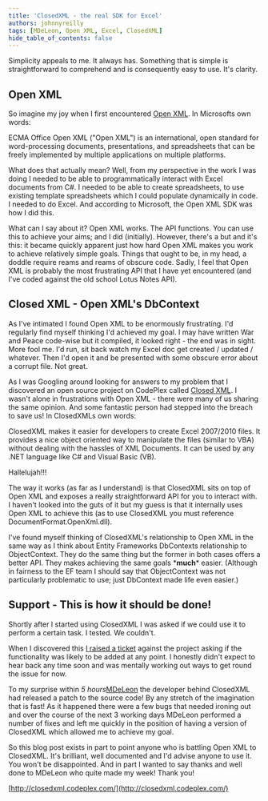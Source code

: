 ```yaml
---
title: 'ClosedXML - the real SDK for Excel'
authors: johnnyreilly
tags: [MDeLeon, Open XML, Excel, ClosedXML]
hide_table_of_contents: false
---
```


Simplicity appeals to me. It always has. Something that is simple is straightforward to comprehend and is consequently easy to use. It's clarity.

## Open XML

So imagine my joy when I first encountered [Open XML](http://msdn.microsoft.com/en-us/office/bb265236.aspx). In Microsofts own words:

ECMA Office Open XML ("Open XML") is an international, open standard for word-processing documents, presentations, and spreadsheets that can be freely implemented by multiple applications on multiple platforms.

What does that actually mean? Well, from my perspective in the work I was doing I needed to be able to programmatically interact with Excel documents from C#. I needed to be able to create spreadsheets, to use existing template spreadsheets which I could populate dynamically in code. I needed to do Excel. And according to Microsoft, the Open XML SDK was how I did this.

What can I say about it? Open XML works. The API functions. You can use this to achieve your aims; and I did (initially). However, there's a but and it's this: it became quickly apparent just how hard Open XML makes you work to achieve relatively simple goals. Things that ought to be, in my head, a doddle require reams and reams of obscure code. Sadly, I feel that Open XML is probably the most frustrating API that I have yet encountered (and I've coded against the old school Lotus Notes API).

## Closed XML - Open XML's DbContext

As I've intimated I found Open XML to be enormously frustrating. I'd regularly find myself thinking I'd achieved my goal. I may have written War and Peace code-wise but it compiled, it looked right - the end was in sight. More fool me. I'd run, sit back watch my Excel doc get created / updated / whatever. Then I'd open it and be presented with some obscure error about a corrupt file. Not great.

As I was Googling around looking for answers to my problem that I discovered an open source project on CodePlex called [Closed XML](http://closedxml.codeplex.com/). I wasn't alone in frustrations with Open XML - there were many of us sharing the same opinion. And some fantastic person had stepped into the breach to save us! In ClosedXMLs own words:

ClosedXML makes it easier for developers to create Excel 2007/2010 files. It provides a nice object oriented way to manipulate the files (similar to VBA) without dealing with the hassles of XML Documents. It can be used by any .NET language like C# and Visual Basic (VB).

Hallelujah!!!

The way it works (as far as I understand) is that ClosedXML sits on top of Open XML and exposes a really straightforward API for you to interact with. I haven't looked into the guts of it but my guess is that it internally uses Open XML to achieve this (as to use ClosedXML you must reference DocumentFormat.OpenXml.dll).

I've found myself thinking of ClosedXML's relationship to Open XML in the same way as I think about Entity Frameworks DbContexts relationship to ObjectContext. They do the same thing but the former in both cases offers a better API. They makes achieving the same goals \***much**\* easier. (Although in fairness to the EF team I should say that ObjectContext was not particularly problematic to use; just DbContext made life even easier.)

## Support - This is how it should be done!

Shortly after I started using ClosedXML I was asked if we could use it to perform a certain task. I tested. We couldn't.

When I discovered this [I raised a ticket](http://closedxml.codeplex.com/workitem/8174) against the project asking if the functionality was likely to be added at any point. I honestly didn't expect to hear back any time soon and was mentally working out ways to get round the issue for now.

To my surprise within _5 hours_[MDeLeon](http://www.codeplex.com/site/users/view/MDeLeon) the developer behind ClosedXML had released a patch to the source code! By any stretch of the imagination that is fast! As it happened there were a few bugs that needed ironing out and over the course of the next 3 working days MDeLeon performed a number of fixes and left me quickly in the position of having a version of ClosedXML which allowed me to achieve my goal.

So this blog post exists in part to point anyone who is battling Open XML to ClosedXML. It's brilliant, well documented and I'd advise anyone to use it. You won't be disappointed. And in part I wanted to say thanks and well done to MDeLeon who quite made my week! Thank you!

[http://closedxml.codeplex.com/](http://closedxml.codeplex.com/)
